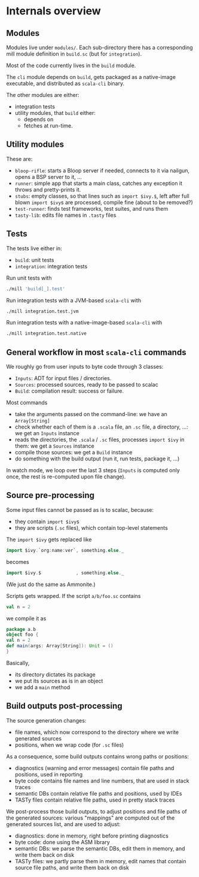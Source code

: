 # Internals overview

## Modules

Modules live under `modules/`. Each sub-directory there has a
corresponding mill module definition in `build.sc` (but for `integration`).

Most of the code currently lives in the `build` module.

The `cli` module depends on `build`, gets
packaged as a native-image executable, and distributed as `scala-cli` binary.

The other modules are either:
- integration tests
- utility modules, that `build` either:
  - depends on
  - fetches at run-time.

## Utility modules

These are:
- `bloop-rifle`: starts a Bloop server if needed, connects to it via nailgun, opens a BSP server to it, …
- `runner`: simple app that starts a main class, catches any exception it throws and pretty-prints it.
- `stubs`: empty classes, so that lines such as `import $ivy.$`, left after full blown `import $ivy`s are processed, compile fine (about to be removed?)
- `test-runner`: finds test frameworks, test suites, and runs them
- `tasty-lib`: edits file names in `.tasty` files

## Tests

The tests live either in:
- `build`: unit tests
- `integration`: integration tests

Run unit tests with
```bash
./mill 'build[_].test'
```

Run integration tests with a JVM-based `scala-cli` with
```bash
./mill integration.test.jvm
```

Run integration tests with a native-image-based `scala-cli` with
```bash
./mill integration.test.native
```

## General workflow in most `scala-cli` commands

We roughly go from user inputs to byte code through 3 classes:
- `Inputs`: ADT for input files / directories.
- `Sources`: processed sources, ready to be passed to scalac
- `Build`: compilation result: success or failure.

Most commands
- take the arguments passed on the command-line: we have an `Array[String]`
- check whether each of them is a `.scala` file, an `.sc` file, a directory, …: we get an `Inputs` instance
- reads the directories, the `.scala` / `.sc` files, processes `import $ivy` in them: we get a `Sources` instance
- compile those sources: we get a `Build` instance
- do something with the build output (run it, run tests, package it, …)

In watch mode, we loop over the last 3 steps (`Inputs` is computed only once, the rest is re-computed upon file change).

## Source pre-processing

Some input files cannot be passed as is to scalac, because:
- they contain `import $ivy`s
- they are scripts (`.sc` files), which contain top-level statements

The `import $ivy` gets replaced like
```scala
import $ivy.`org:name:ver`, something.else._
```
becomes
```scala
import $ivy.$             , something.else._
```
(We just do the same as Ammonite.)

Scripts gets wrapped. If the script `a/b/foo.sc` contains
```scala
val n = 2
```
we compile it as
```scala
package a.b
object foo {
val n = 2
def main(args: Array[String]): Unit = ()
}
```
Basically,
- its directory dictates its package
- we put its sources as is in an object
- we add a `main` method

## Build outputs post-processing

The source generation changes:
- file names, which now correspond to the directory where we write generated sources
- positions, when we wrap code (for `.sc` files)

As a consequence, some build outputs contains wrong paths or positions:
- diagnostics (warning and error messages) contain file paths and positions, used in reporting
- byte code contains file names and line numbers, that are used in stack traces
- semantic DBs contain relative file paths and positions, used by IDEs
- TASTy files contain relative file paths, used in pretty stack traces

We post-process those build outputs, to adjust positions and file paths of the generated sources:
various "mappings" are computed out of the generated sources list, and are used to adjust:
- diagnostics: done in memory, right before printing diagnostics
- byte code: done using the ASM library
- semantic DBs: we parse the semantic DBs, edit them in memory, and write them back on disk
- TASTy files: we partly parse them in memory, edit names that contain source file paths, and write them back on disk
